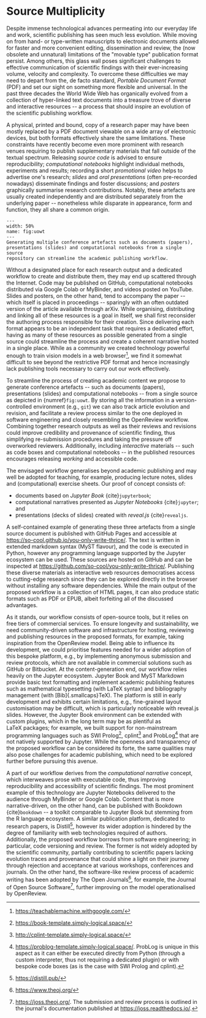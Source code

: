 # Source Multiplicity #

Despite immense technological advances permeating into our everyday life
and work, scientific publishing has seen much less evolution. While
moving on from hand- or type-written manuscripts to electronic documents
allowed for faster and more convenient editing, dissemination and
review, the (now obsolete and unnatural) limitations of the "movable
type" publication format persist. Among others, this glass wall poses
significant challenges to effective communication of scientific findings
with their ever-increasing volume, velocity and complexity. To overcome
these difficulties we may need to depart from the, de facto standard,
*Portable Document Format* (PDF) and set our sight on something more
flexible and universal. In the past three decades the World Wide Web has
organically evolved from a collection of hyper-linked text documents
into a treasure trove of diverse and interactive resources -- a process
that should inspire an evolution of the scientific publishing workflow.

A physical, printed and bound, copy of a research paper may have been
mostly replaced by a PDF document viewable on a wide array of electronic
devices, but both formats effectively share the same limitations. These
constraints have recently become even more prominent with research
venues requiring to publish supplementary materials that fall outside of
the textual spectrum. Releasing *source code* is advised to ensure
reproducibility; *computational notebooks* highlight individual methods,
experiments and results; recording a short *promotional video* helps to
advertise one's research; *slides* and *oral presentations* (often
pre-recorded nowadays) disseminate findings and foster discussions; and
*posters* graphically summarise research contributions. Notably, these
artefacts are usually created independently and are distributed
separately from the underlying paper -- nonetheless while disparate in
appearance, form and function, they all share a common origin.

```{figure} ../img/article/yowt_fig.svg
---
width: 50%
name: fig:uowt
---
Generating multiple conference artefacts such as documents (papers),
presentations (slides) and computational notebooks from a single source
repository can streamline the academic publishing workflow.
```

Without a designated place for each research output and a dedicated
workflow to create and distribute them, they may end up scattered
through the Internet. Code may be published on GitHub, computational
notebooks distributed via Google Colab or MyBinder, and videos posted on
YouTube. Slides and posters, on the other hand, tend to accompany the
paper -- which itself is placed in proceedings -- sparingly with an
often outdated version of the article available through arXiv. While
organising, distributing and linking all of these resources is a goal in
itself, we shall first reconsider the authoring process responsible for
their creation. Since delivering each format appears to be an
independent task that requires a dedicated effort, having as many of
these resources as possible generated from a single source could
streamline the process and create a coherent narrative hosted in a
single place. While as a community we created technology powerful enough
to train vision models in a web browser[^_1], we find it somewhat
difficult to see beyond the restrictive PDF format and hence
increasingly lack publishing tools necessary to carry out our work
effectively.

To streamline the process of creating academic content we propose to
generate conference artefacts -- such as documents (papers),
presentations (slides) and computational notebooks -- from a single
source as depicted in {numref}`fig:uowt`.
By storing all the information in a
version-controlled environment (e.g., `git`) we can also track article
evolution and revision, and facilitate a review process similar to the
one deployed in software engineering and closely resembling the
OpenReview workflow. Combining together research outputs as well as
their reviews and revisions could improve credibility and provenance of
scientific finding, thus simplifying re-submission procedures and taking
the pressure off overworked reviewers. Additionally, including
*interactive* materials -- such as code boxes and computational
notebooks -- in the published resources encourages releasing *working*
and accessible code.

The envisaged workflow generalises beyond academic publishing and may
well be adopted for teaching, for example, producing lecture notes,
slides and (computational) exercise sheets. Our proof of concept
consists of:
- documents based on *Jupyter Book* {cite}`jupyterbook`;
- computational narratives presented as *Jupyter
  Notebooks* {cite}`jupyter`; and
- presentations (decks of slides) created with
  *reveal.js* {cite}`revealjs`.

A self-contained example of generating these three artefacts from a
single source document is published with GitHub Pages and accessible at
<https://so-cool.github.io/you-only-write-thrice/>.
The text is written in extended markdown syntax (MyST flavour), and the
code is executed in Python, however any programming language supported
by the Jupyter ecosystem can be used. These sources are hosted on GitHub
and can be inspected at
<https://github.com/so-cool/you-only-write-thrice/>.
Publishing these diverse materials as interactive web resources
democratises access to cutting-edge research since they can be explored
directly in the browser without installing any software dependencies.
While the main output of the proposed workflow is a collection of HTML
pages, it can also produce static formats such as PDF or EPUB, albeit
forfeiting all of the discussed advantages.

As it stands, our workflow consists of open-source tools, but it relies
on free tiers of commercial services. To ensure longevity and
sustainability, we need community-driven software and infrastructure for
hosting, reviewing and publishing resources in the proposed formats, for
example, taking inspiration from the OpenReview model. Being able to
influence its development, we could prioritise features needed for a
wider adoption of this bespoke platform, e.g., by implementing anonymous
submission and review protocols, which are not available in commercial
solutions such as GitHub or Bitbucket. At the content-generation end,
our workflow relies heavily on the Jupyter ecosystem. Jupyter Book and
MyST Markdown provide basic text formatting and implement academic
publishing features such as mathematical typesetting (with LaTeX syntax)
and bibliography management (with [Bib]{.smallcaps}TeX). The platform is
still in early development and exhibits certain limitations, e.g.,
fine-grained layout customisation may be difficult, which is
particularly noticeable with reveal.js slides. However, the Jupyter Book
environment can be extended with custom plugins, which in the long term
may be as plentiful as LaTeX packages; for example, we built support for
non-mainstream programming languages such as SWI Prolog[^_2], cplint[^_3]
and ProbLog[^_4] that are not natively supported by Jupyter. While the
openness and transparency of the proposed workflow can be considered its
forte, the same qualities may also pose challenges for academic
publishing, which need to be explored further before pursuing this
avenue.

A part of our workflow derives from the *computational narrative*
concept, which interweaves prose with executable code, thus improving
reproducibility and accessibility of scientific findings. The most
prominent example of this technology are Jupyter Notebooks delivered to
the audience through MyBinder or Google Colab. Content that is more
narrative-driven, on the other hand, can be published with
Bookdown {cite}`bookdown` -- a toolkit comparable to Jupyter Book but
stemming from the R language ecosystem. A similar publication platform,
dedicated to research papers, is Distill[^_5], however its wider adoption
is hindered by the degree of familiarity with web technologies required
of authors. Additionally, the proposed workflow borrows from software
engineering; in particular, code versioning and review. The former is
not widely adopted by the scientific community, partially contributing
to scientific papers lacking evolution traces and provenance that could
shine a light on their journey through rejection and acceptance at
various workshops, conferences and journals. On the other hand, the
software-like review process of academic writing has been adopted by The
Open Journals[^_6], for example, the Journal of Open Source Software[^_7],
further improving on the model operationalised by OpenReview.

[^_1]: <https://teachablemachine.withgoogle.com/>
[^_2]: <https://book-template.simply-logical.space/>
[^_3]: <http://cplint-template.simply-logical.space/>
[^_4]: <https://problog-template.simply-logical.space/>. ProbLog is
       unique in this aspect as it can either be executed directly from
       Python (through a custom interpreter, thus not requiring a dedicated
       plugin) or with bespoke code boxes (as is the case with SWI Prolog
       and cplint).
[^_5]: <https://distill.pub/>
[^_6]: <https://www.theoj.org/>
[^_7]: <https://joss.theoj.org/>. The submission and review process is
       outlined in the journal's documentation published at
       <https://joss.readthedocs.io/>.
